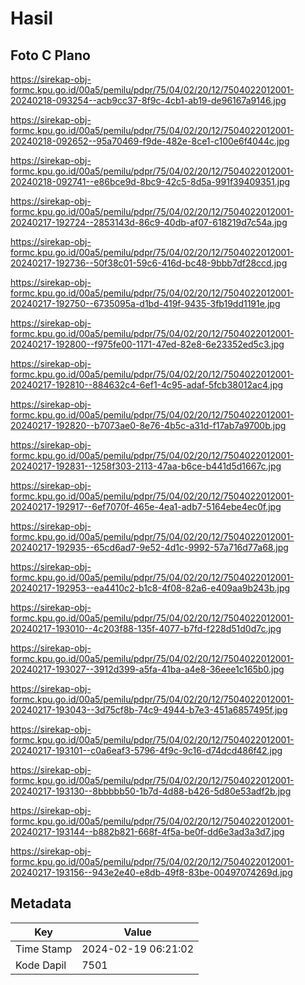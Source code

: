 # Hasil

## Foto C Plano

https://sirekap-obj-formc.kpu.go.id/00a5/pemilu/pdpr/75/04/02/20/12/7504022012001-20240218-093254--acb9cc37-8f9c-4cb1-ab19-de96167a9146.jpg

https://sirekap-obj-formc.kpu.go.id/00a5/pemilu/pdpr/75/04/02/20/12/7504022012001-20240218-092652--95a70469-f9de-482e-8ce1-c100e6f4044c.jpg

https://sirekap-obj-formc.kpu.go.id/00a5/pemilu/pdpr/75/04/02/20/12/7504022012001-20240218-092741--e86bce9d-8bc9-42c5-8d5a-991f39409351.jpg

https://sirekap-obj-formc.kpu.go.id/00a5/pemilu/pdpr/75/04/02/20/12/7504022012001-20240217-192724--2853143d-86c9-40db-af07-618219d7c54a.jpg

https://sirekap-obj-formc.kpu.go.id/00a5/pemilu/pdpr/75/04/02/20/12/7504022012001-20240217-192736--50f38c01-59c6-416d-bc48-9bbb7df28ccd.jpg

https://sirekap-obj-formc.kpu.go.id/00a5/pemilu/pdpr/75/04/02/20/12/7504022012001-20240217-192750--6735095a-d1bd-419f-9435-3fb19dd1191e.jpg

https://sirekap-obj-formc.kpu.go.id/00a5/pemilu/pdpr/75/04/02/20/12/7504022012001-20240217-192800--f975fe00-1171-47ed-82e8-6e23352ed5c3.jpg

https://sirekap-obj-formc.kpu.go.id/00a5/pemilu/pdpr/75/04/02/20/12/7504022012001-20240217-192810--884632c4-6ef1-4c95-adaf-5fcb38012ac4.jpg

https://sirekap-obj-formc.kpu.go.id/00a5/pemilu/pdpr/75/04/02/20/12/7504022012001-20240217-192820--b7073ae0-8e76-4b5c-a31d-f17ab7a9700b.jpg

https://sirekap-obj-formc.kpu.go.id/00a5/pemilu/pdpr/75/04/02/20/12/7504022012001-20240217-192831--1258f303-2113-47aa-b6ce-b441d5d1667c.jpg

https://sirekap-obj-formc.kpu.go.id/00a5/pemilu/pdpr/75/04/02/20/12/7504022012001-20240217-192917--6ef7070f-465e-4ea1-adb7-5164ebe4ec0f.jpg

https://sirekap-obj-formc.kpu.go.id/00a5/pemilu/pdpr/75/04/02/20/12/7504022012001-20240217-192935--65cd6ad7-9e52-4d1c-9992-57a716d77a68.jpg

https://sirekap-obj-formc.kpu.go.id/00a5/pemilu/pdpr/75/04/02/20/12/7504022012001-20240217-192953--ea4410c2-b1c8-4f08-82a6-e409aa9b243b.jpg

https://sirekap-obj-formc.kpu.go.id/00a5/pemilu/pdpr/75/04/02/20/12/7504022012001-20240217-193010--4c203f88-135f-4077-b7fd-f228d51d0d7c.jpg

https://sirekap-obj-formc.kpu.go.id/00a5/pemilu/pdpr/75/04/02/20/12/7504022012001-20240217-193027--3912d399-a5fa-41ba-a4e8-36eee1c165b0.jpg

https://sirekap-obj-formc.kpu.go.id/00a5/pemilu/pdpr/75/04/02/20/12/7504022012001-20240217-193043--3d75cf8b-74c9-4944-b7e3-451a6857495f.jpg

https://sirekap-obj-formc.kpu.go.id/00a5/pemilu/pdpr/75/04/02/20/12/7504022012001-20240217-193101--c0a6eaf3-5796-4f9c-9c16-d74dcd486f42.jpg

https://sirekap-obj-formc.kpu.go.id/00a5/pemilu/pdpr/75/04/02/20/12/7504022012001-20240217-193130--8bbbbb50-1b7d-4d88-b426-5d80e53adf2b.jpg

https://sirekap-obj-formc.kpu.go.id/00a5/pemilu/pdpr/75/04/02/20/12/7504022012001-20240217-193144--b882b821-668f-4f5a-be0f-dd6e3ad3a3d7.jpg

https://sirekap-obj-formc.kpu.go.id/00a5/pemilu/pdpr/75/04/02/20/12/7504022012001-20240217-193156--943e2e40-e8db-49f8-83be-00497074269d.jpg


## Metadata

| Key        | Value               |
| ---------- | ------------------- |
| Time Stamp | 2024-02-19 06:21:02 |
| Kode Dapil | 7501                |



